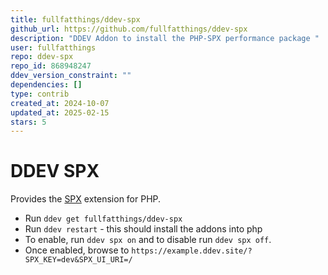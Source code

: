 ```yaml
---
title: fullfatthings/ddev-spx
github_url: https://github.com/fullfatthings/ddev-spx
description: "DDEV Addon to install the PHP-SPX performance package "
user: fullfatthings
repo: ddev-spx
repo_id: 868948247
ddev_version_constraint: ""
dependencies: []
type: contrib
created_at: 2024-10-07
updated_at: 2025-02-15
stars: 5
---
```


# DDEV SPX

Provides the [SPX](https://github.com/NoiseByNorthwest/php-spx) extension for PHP.

- Run `ddev get fullfatthings/ddev-spx`
- Run `ddev restart` - this should install the addons into php
- To enable, run `ddev spx on` and to disable run `ddev spx off`.
- Once enabled, browse to `https://example.ddev.site/?SPX_KEY=dev&SPX_UI_URI=/`
